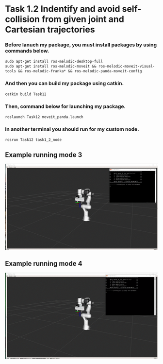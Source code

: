 # Task 1.2 Indentify and avoid self-collision from given joint and Cartesian trajectories

### Before lanuch my package, you must install packages by using commands below.
    sudo apt-get install ros-melodic-desktop-full
    sudo apt-get install ros-melodic-moveit && ros-melodic-moveit-visual-tools && ros-melodic-franka* && ros-melodic-panda-moveit-config

### And then you can build my package using catkin.
    catkin build Task12

### Then, command below for launching my package.
    roslaunch Task12 moveit_panda.launch

### In another terminal you should run for my custom node.
    rosrun Task12 task1_2_node

## Example running mode 3
![Example_video_mode_3](videos/mode3.gif)

## Example running mode 4
![Example_video_mode_4](videos/mode4.gif)